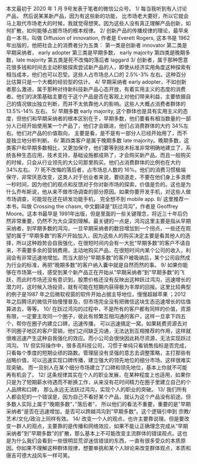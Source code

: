 本文最初于 2020 年 1 月 9号发表于笔者的微信公众号。
1/ 每当我听到有人讨论产品， 然后说某某新产品，因为有这些新的功能， 比市场老大要好，所以它就会马上取代市场老大的时候，我就觉得想笑。因为这些人没有真正理解产品创新，如何扩散，如何能够占据市场的根本规律。
2/ 创新产品的传播规律的理论，最早来自一本书，叫做 Diffusion of innovation, 作者是 Everett Rogers, 这本书是 1962年出版的，他把社会上的消费者分为五类：
第一类是创新者 innovator
第二类是早期采纳者， early adopter
第三类是早期多数， early majority
第四类是晚期多数，late majority
第五类是死不改悔的落后者 laggard
3/ 创新者，属于那种愿意花很多钱和时间去主动积极探索尝试新产品的人，即使从经济实用角度这种探索有相当成本，他们也可以忍受。这些人占市场总人口的 2.5%-3% 左右。这种百分比估算只是一个大概的经验型的估计。
4/ 早期采纳者 early adopter，不如创新者那么激进，属于那种对待新科技新产品心态开放，有着实用主义的态度的消费者。他们的决策基础主要在于这个产品是否在客观上对他们带来利益，主要依据自己的情况做出独立判断，而并不太依靠他人的影响。这些人大概占消费者群体的 13.5%-14% 左右。
5/ 早期多数 early majority, 这个群体也是具有实用主义的态度，但他们和早期采纳者的根本区别在于，早期多数，他们要看有相当数量的一部分人已经开始使用某一个产品了，他们才会跟进，他们占消费群体的大约 34%左右。他们对产品的价值取向， 主要是看，是不是有一部分人已经开始用了，而不是独立地分析判断。
6/ 第四类客户是属于晚期多数 late majority。晚期多数，这类客户和早期多数相比，又更加保守，他们要等到技术标准非常明确地建立了，系统各种生态应用，技术支持，基础设施都成熟了，才会购买新产品。而且一般购买的时候，只会从行业领先的大公司那里购买。他们占消费群体的比例也在大约 34%左右。
7/ 死不改悔的落后者，占市场总人数的 16%。他们的消费习惯极端保守，非常厌恶改变，这类人对于创业者来说，要绕道走，不要在他们身上多浪费一秒时间，因为他们的观点和反馈对于你对新市场的探索，价值是负的。这也是为什么乔布斯说，他从来不做市场调查的部分原因。如果你要开发手机，对这些人做市场调查，可能现在还在研发功能手机， 完全想不到 mobile app.
8/ 这里推荐一本书，叫做 Crossing the chasm, 中文翻译是“跃过鸿沟”，作者是 Geoffrey Moore。这本书最早是 1991年出版，但是里面的一些关键理念，将近三十年后仍然非常重要，仍然不为大众深刻理解。最关键的一点是，鸿沟这里主要是指从早期采纳者，到早期多数的鸿沟，一旦早期采纳者的数目增加到一个拐点，一些还在观望的属于“早期多数”的客户开始加入，因为这些人的购买决定主要是看其他人的选择，所以这种趋势会自我强化，在很短时间内会有一大批“早期多数”的客户不请自来，不需要多余的营销费用，主动地购买产品，在很短时间内某个公司的收入，利润会有非常迅速地增加。而当大部分“早期多数”的客户被吸纳后，某个公司自然成为行业的标准，再把“晚期多数”的客户纳入囊中就是自然而然的事。
9/ 如果你能够在市场第一线，感受到某个新产品正在开始从“早期采纳者”到“早期多数”的飞跃，而此时市场还没有意识到，股票价格还没有反映出这种跃过鸿沟，迅速增长的潜力时，这时候入场投资，就有可能在短期内获得极为丰厚的回报。这里比较典型的例子是1987 年之后微软视窗的软件开始占据主导地位，慢慢超越苹果 ；2012年之后腾讯的微信开始慢慢普及，但市场完全没有把微信这块生态迅速增长的估值算进去，等等。
10/ 在跃过鸿沟的过程中，不是所有的客户都有同样的价值，资源有限，一定要主攻同一个圈子，彼此有频繁互相沟通的客户，这样一旦拿下四五个，帮你在圈子内建立口碑，迅速传播， 可以迅速搞定一窝。如果耗费资源去对不同圈子地区的客户营销，他们之间缺乏沟通，无法达到互相推荐的作用，这样就很难迅速产生这种自我强化的效应。而小公司会很快因此耗尽资源，无法实现跃过鸿沟。
11/ 但实际操作中，很多高科技公司，习惯于单纯只看销售指标是否完成，只看每个季度的短期业绩的路数。管理层没有坚强的意志去调整策略，主打那些有战略价值，可以迅速实现口碑传播，建立强大的领先地位的细分市场。这样很难实现突破。 而一旦别人在某个细分市场建立了口碑和领先地位，基本上你就不可能再有机会了。
12/ 这条规律其实在个人的职业发展，在某种程度上也适用，如果你只是为了短期薪水待遇而不断换工作，从来没有花时间精力在圈子里建立自己的个人品牌和口碑， 那么永远无法跃过鸿沟，实现个人的职业的突破。
13/ 我们所有人都会犯的一个错误是，因为自己不看好某个产品，就认为这个产品没有前途。但多数人实际上属于”晚期多数“，”落后者“， 所以他们的看法不重要，重要的是”早期采纳者“是否在迅速增加，是否可以跨越鸿沟到”早期多数“。这个逻辑引申到 宗教/艺术/文化/政治上同样有效。
14/ 改变一个人的观点，也许主要靠说理。但是要改变一群人的观点，主要靠的是传播和网络效应，如果不能让正确理念完成从”早期采纳者”到”早期多数”的扩散，那么基本上不可能改变主流群体的错误观点。这也是为什么我们会看到一些很明显荒谬迷信错误的东西，一直有很多受众的本质原因。你如果不理解这种群体规律，想要单挑和某个人辩论来改变群体观点，本质和唐吉可德大战风车一样可笑。
